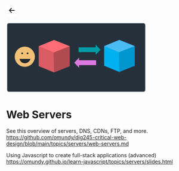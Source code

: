<!-- paginate: true -->

<a class="back-icon" href="../index.html"><img width="30" src="../assets/img/icons/arrow-left-short.svg"></a>

<img width="375" src="../assets/img/banner/banner-web-servers.png">

# Web Servers





<!--
Presentation comments ...
-->


See this overview of servers, DNS, CDNs, FTP, and more. <br>
https://github.com/omundy/dig245-critical-web-design/blob/main/topics/servers/web-servers.md



Using Javascript to create full-stack applications (advanced)<br>
https://omundy.github.io/learn-javascript/topics/servers/slides.html